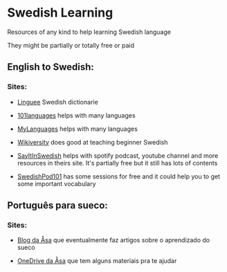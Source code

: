 # Swedish Learning

Resources of any kind to help learning Swedish language

They might be partially or totally free or paid

## English to Swedish:
### Sites:

- [Linguee](https://www.linguee.se/svensk-engelsk) Swedish dictionarie

- [101languages](https://www.101languages.net/swedish/) helps with many languages

- [MyLanguages](http://mylanguages.org/learn_swedish.php) helps with many languages

- [Wikiversity](https://en.wikiversity.org/wiki/Introduction_to_Swedish) does good at teaching beginner Swedish

- [SayItInSwedish](https://www.sayitinswedish.com/) helps with spotify podcast, youtube channel and more resources in theirs site. It's partially free but it still has lots of contents   

- [SwedishPod101](https://www.swedishpod101.com/swedish-vocabulary-lists/) has some sessions for free and it could help you to get some important vocabulary


## Português para sueco:
### Sites:
- [Blog da Åsa](http://www.aprendasueco.com.br/) que eventualmente faz artigos sobre o aprendizado do sueco

- [OneDrive da Åsa](https://onedrive.live.com/?id=3DD860E18A4B7777%212316&cid=3DD860E18A4B7777) que tem alguns materiais pra te ajudar

